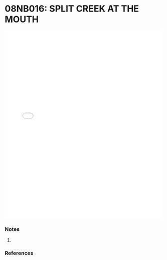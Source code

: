# 08NB016: SPLIT CREEK AT THE MOUTH

<iframe src="/_static/stations/08NB016_fdc.html" width="100%" height="600" frameborder="0"></iframe>

### Notes
1. 

### References

